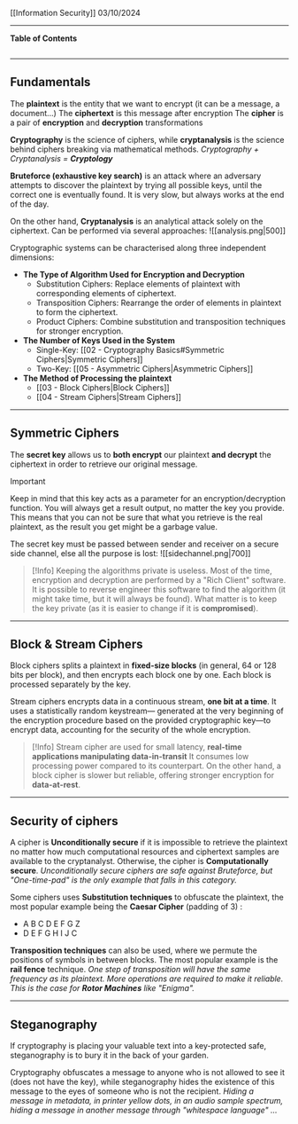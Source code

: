 [[Information Security]]
03/10/2024
****
**Table of Contents**
```table-of-contents
```

****
## Fundamentals

The **plaintext** is the entity that we want to encrypt (it can be a message, a document...)
The **ciphertext** is this message after encryption
The **cipher** is a pair of **encryption** and **decryption** transformations

**Cryptography** is the science of ciphers, while **cryptanalysis** is the science behind ciphers breaking via mathematical methods.
*Cryptography + Cryptanalysis = **Cryptology***


**Bruteforce (exhaustive key search)** is an attack where an adversary attempts to discover the plaintext by trying all possible keys, until the correct one is eventually found. It is very slow, but always works at the end of the day.

On the other hand, **Cryptanalysis** is an analytical attack solely on the ciphertext. Can be performed via several approaches:
![[analysis.png|500]]


Cryptographic systems can be characterised along three independent dimensions:
- **The Type of Algorithm Used for Encryption and Decryption**
    - Substitution Ciphers: Replace elements of plaintext with corresponding elements of ciphertext.
    - Transposition Ciphers: Rearrange the order of elements in plaintext to form the ciphertext.
    - Product Ciphers: Combine substitution and transposition techniques for stronger encryption.
- **The Number of Keys Used in the System**
    - Single-Key: [[02 - Cryptography Basics#Symmetric Ciphers|Symmetric Ciphers]]
    - Two-Key: [[05 - Asymmetric Ciphers|Asymmetric Ciphers]]
- **The Method of Processing the plaintext**
    - [[03 - Block Ciphers|Block Ciphers]] 
    - [[04 - Stream Ciphers|Stream Ciphers]]


****
## Symmetric Ciphers

The **secret key** allows us to **both encrypt** our plaintext **and decrypt** the ciphertext in order to retrieve our original message.
> [!Important] 
> Keep in mind that this key acts as a parameter for an encryption/decryption function. You will always get a result output, no matter the key you provide. 
> This means that you can not be sure that what you retrieve is the real plaintext, as the result you get might be a garbage value.

The secret key must be passed between sender and receiver on a secure side channel, else all the purpose is lost:
![[sidechannel.png|700]]
> [!Info] Keeping the algorithms private is useless. Most of the time, encryption and decryption are performed by a "Rich Client" software. It is possible to reverse engineer this software to find the algorithm (it might take time, but it will always be found). What matter is to keep the key private (as it is easier to change if it is **compromised**).


*****
## Block & Stream Ciphers

Block ciphers splits a plaintext in **fixed-size blocks** (in general, 64 or 128 bits per block), and then encrypts each block one by one.
Each block is processed separately by the key.

Stream ciphers encrypts data in a continuous stream, **one bit at a time**. It uses a statistically random keystream— generated at the very beginning of the encryption procedure based on the provided cryptographic key—to encrypt data, accounting for the security of the whole encryption.

> [!Info] 
> Stream cipher are used for small latency, **real-time applications manipulating data-in-transit**
It consumes low processing power compared to its counterpart.
On the other hand, a block cipher is slower but reliable, offering stronger encryption for **data-at-rest**.


****
## Security of ciphers

A cipher is **Unconditionally secure** if it is impossible to retrieve the plaintext no matter how much computational resources and ciphertext samples are available to the cryptanalyst. Otherwise, the cipher is **Computationally secure**.
	*Unconditionally secure ciphers are safe against Bruteforce, but "One-time-pad" is the only example that falls in this category.*


Some ciphers uses **Substitution techniques** to obfuscate the plaintext, the most popular example being the **Caesar Cipher** (padding of 3) :
- A B C D E F G Z
- D E F G H I J C


**Transposition techniques** can also be used, where we permute the positions of symbols in between blocks. The most popular example is the **rail fence** technique.
	*One step of transposition will have the same frequency as its plaintext. More operations are required to make it reliable. This is the case for **Rotor Machines** like "Enigma".*


****
## Steganography

If cryptography is placing your valuable text into a key-protected safe, steganography is to bury it in the back of your garden.

Cryptography obfuscates a message to anyone who is not allowed to see it (does not have the key), while steganography hides the existence of this message to the eyes of someone who is not the recipient.
	*Hiding a message in metadata, in printer yellow dots, in an audio sample spectrum, hiding a message in another message through "whitespace language" ...*

